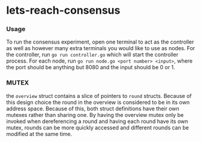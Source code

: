 # lets-reach-consensus

### Usage
To run the consensus experiment, open one terminal to act as the controller as well as however many extra terminals you would like to use as nodes. For the controller, run `go run controller.go` which will start the controller process. For each node, run `go run node.go <port number> <input>`, where the port should be anything but 8080 and the input should be 0 or 1.

### MUTEX
the `overview` struct contains a slice of pointers to `round` structs. Because of this design choice the round in the overview is considered to be in its own address space. Because of this, both struct definitions have their own mutexes rather than sharing one. By having the overview mutex only be invoked when dereferencing a round and having each round have its own mutex, rounds can be more quickly accessed and different rounds can be modified at the same time. 
